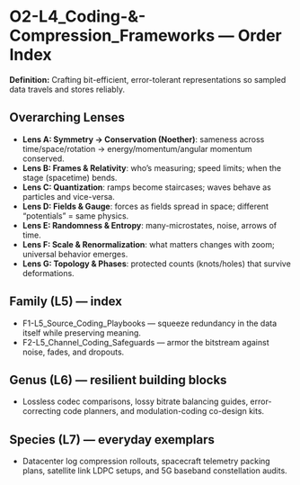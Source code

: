 # O2-L4_Coding-&-Compression_Frameworks — Order Index
**Definition:** Crafting bit-efficient, error-tolerant representations so sampled data travels and stores reliably.
## Overarching Lenses

- **Lens A: Symmetry -> Conservation (Noether)**: sameness across time/space/rotation → energy/momentum/angular momentum conserved.
- **Lens B: Frames & Relativity**: who’s measuring; speed limits; when the stage (spacetime) bends.
- **Lens C: Quantization**: ramps become staircases; waves behave as particles and vice-versa.
- **Lens D: Fields & Gauge**: forces as fields spread in space; different “potentials” = same physics.
- **Lens E: Randomness & Entropy**: many-microstates, noise, arrows of time.
- **Lens F: Scale & Renormalization**: what matters changes with zoom; universal behavior emerges.
- **Lens G: Topology & Phases**: protected counts (knots/holes) that survive deformations.

## Family (L5) — index
- F1-L5_Source_Coding_Playbooks — squeeze redundancy in the data itself while preserving meaning.
- F2-L5_Channel_Coding_Safeguards — armor the bitstream against noise, fades, and dropouts.
## Genus (L6) — resilient building blocks
- Lossless codec comparisons, lossy bitrate balancing guides, error-correcting code planners, and modulation-coding co-design kits.
## Species (L7) — everyday exemplars
- Datacenter log compression rollouts, spacecraft telemetry packing plans, satellite link LDPC setups, and 5G baseband constellation audits.

